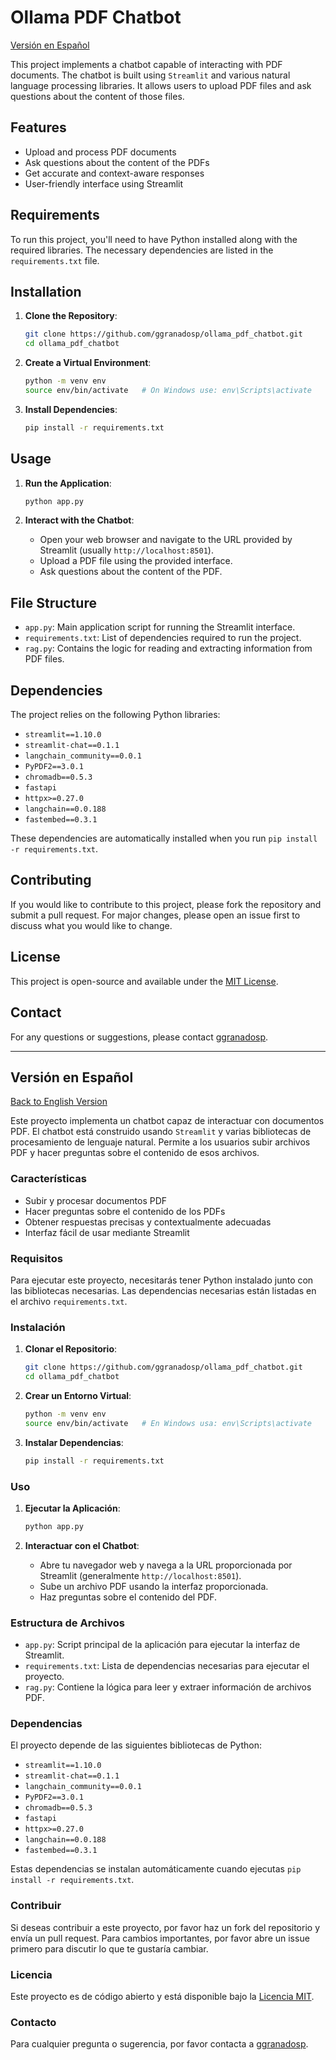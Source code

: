 # Ollama PDF Chatbot

[Versión en Español](#versión-en-español)

This project implements a chatbot capable of interacting with PDF documents. The chatbot is built using `Streamlit` and various natural language processing libraries. It allows users to upload PDF files and ask questions about the content of those files.

## Features

- Upload and process PDF documents
- Ask questions about the content of the PDFs
- Get accurate and context-aware responses
- User-friendly interface using Streamlit

## Requirements

To run this project, you'll need to have Python installed along with the required libraries. The necessary dependencies are listed in the `requirements.txt` file.

## Installation

1. **Clone the Repository**:
    ```bash
    git clone https://github.com/ggranadosp/ollama_pdf_chatbot.git
    cd ollama_pdf_chatbot
    ```

2. **Create a Virtual Environment**:
    ```bash
    python -m venv env
    source env/bin/activate   # On Windows use: env\Scripts\activate
    ```

3. **Install Dependencies**:
    ```bash
    pip install -r requirements.txt
    ```

## Usage

1. **Run the Application**:
    ```bash
    python app.py
    ```

2. **Interact with the Chatbot**:
    - Open your web browser and navigate to the URL provided by Streamlit (usually `http://localhost:8501`).
    - Upload a PDF file using the provided interface.
    - Ask questions about the content of the PDF.

## File Structure

- `app.py`: Main application script for running the Streamlit interface.
- `requirements.txt`: List of dependencies required to run the project.
- `rag.py`: Contains the logic for reading and extracting information from PDF files.

## Dependencies

The project relies on the following Python libraries:

- `streamlit==1.10.0`
- `streamlit-chat==0.1.1`
- `langchain_community==0.0.1`
- `PyPDF2==3.0.1`
- `chromadb==0.5.3`
- `fastapi`
- `httpx>=0.27.0`
- `langchain==0.0.188`
- `fastembed==0.3.1`

These dependencies are automatically installed when you run `pip install -r requirements.txt`.

## Contributing

If you would like to contribute to this project, please fork the repository and submit a pull request. For major changes, please open an issue first to discuss what you would like to change.

## License

This project is open-source and available under the [MIT License](LICENSE).

## Contact

For any questions or suggestions, please contact [ggranadosp](https://github.com/ggranadosp).

---

## Versión en Español

[Back to English Version](#ollama-pdf-chatbot)

Este proyecto implementa un chatbot capaz de interactuar con documentos PDF. El chatbot está construido usando `Streamlit` y varias bibliotecas de procesamiento de lenguaje natural. Permite a los usuarios subir archivos PDF y hacer preguntas sobre el contenido de esos archivos.

### Características

- Subir y procesar documentos PDF
- Hacer preguntas sobre el contenido de los PDFs
- Obtener respuestas precisas y contextualmente adecuadas
- Interfaz fácil de usar mediante Streamlit

### Requisitos

Para ejecutar este proyecto, necesitarás tener Python instalado junto con las bibliotecas necesarias. Las dependencias necesarias están listadas en el archivo `requirements.txt`.

### Instalación

1. **Clonar el Repositorio**:
    ```bash
    git clone https://github.com/ggranadosp/ollama_pdf_chatbot.git
    cd ollama_pdf_chatbot
    ```

2. **Crear un Entorno Virtual**:
    ```bash
    python -m venv env
    source env/bin/activate   # En Windows usa: env\Scripts\activate
    ```

3. **Instalar Dependencias**:
    ```bash
    pip install -r requirements.txt
    ```

### Uso

1. **Ejecutar la Aplicación**:
    ```bash
    python app.py
    ```

2. **Interactuar con el Chatbot**:
    - Abre tu navegador web y navega a la URL proporcionada por Streamlit (generalmente `http://localhost:8501`).
    - Sube un archivo PDF usando la interfaz proporcionada.
    - Haz preguntas sobre el contenido del PDF.

### Estructura de Archivos

- `app.py`: Script principal de la aplicación para ejecutar la interfaz de Streamlit.
- `requirements.txt`: Lista de dependencias necesarias para ejecutar el proyecto.
- `rag.py`: Contiene la lógica para leer y extraer información de archivos PDF.

### Dependencias

El proyecto depende de las siguientes bibliotecas de Python:

- `streamlit==1.10.0`
- `streamlit-chat==0.1.1`
- `langchain_community==0.0.1`
- `PyPDF2==3.0.1`
- `chromadb==0.5.3`
- `fastapi`
- `httpx>=0.27.0`
- `langchain==0.0.188`
- `fastembed==0.3.1`

Estas dependencias se instalan automáticamente cuando ejecutas `pip install -r requirements.txt`.

### Contribuir

Si deseas contribuir a este proyecto, por favor haz un fork del repositorio y envía un pull request. Para cambios importantes, por favor abre un issue primero para discutir lo que te gustaría cambiar.

### Licencia

Este proyecto es de código abierto y está disponible bajo la [Licencia MIT](LICENSE).

### Contacto

Para cualquier pregunta o sugerencia, por favor contacta a [ggranadosp](https://github.com/ggranadosp).
